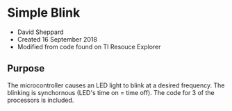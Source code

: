 # Simple Blink
- David Sheppard
- Created 16 September 2018
- Modified from code found on TI Resouce Explorer
## Purpose
The microcontroller causes an LED light to blink at a desired frequency. The blinking is synchornous (LED's time on = time off). The code for 3 of the processors is included.
